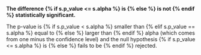 **The difference
{% if s.p_value <= s.alpha %}
 is
{% else %}
 is not
{% endif %}
 statistically significant.**

The p-value is
{% if s.p_value < s.alpha %}
 smaller than
{% elif s.p_value == s.alpha %}
 equal to
{% else %}
 larger than
{% endif %}
 alpha (which comes from one minus the confidence level) and the null hypothesis
{% if s.p_value <= s.alpha %}
 is
{% else %}
 fails to be
{% endif %}
 rejected.
